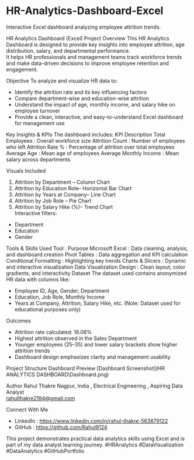# HR-Analytics-Dashboard-Excel
Interactive Excel dashboard analyzing employee attrition trends.

HR Analytics Dashboard (Excel)
Project Overview
This HR Analytics Dashboard is designed to provide key insights into employee attrition, age distribution, salary, and departmental performance.  
It helps HR professionals and management teams track workforce trends and make data-driven decisions to improve employee retention and engagement.

 Objective
To analyze and visualize HR data to:
- Identify the attrition rate and its key influencing factors  
- Compare department-wise and education-wise attrition  
- Understand the impact of age, monthly income, and salary hike on employee turnover  
- Provide a clean, interactive, and easy-to-understand Excel dashboard for management use

 Key Insights & KPIs
The dashboard includes:
 KPI  Description 
Total Employees  : Overall workforce size 
Attrition Count    : Number of employees who left 
Attrition Rate %  : Percentage of attrition over total employees 
Average Age         : Mean age of employees
Average Monthly Income  : Mean salary across departments 

 Visuals Included
1. Attrition by Department – Column Chart  
2. Attrition by Education Role– Horizontal Bar Chart  
3. Attrition by Years at Company– Line Chart  
4. Attrition by Job Role – Pie Chart  
5. Attrition by Salary Hike (%)– Trend Chart  
Interactive filters:
- Department
- Education
- Gender

 Tools & Skills Used
 Tool  : Purpose 
Microsoft Excel : Data cleaning, analysis, and dashboard creation
Pivot Tables : Data aggregation and KPI calculation 
Conditional Formatting : Highlighting key trends 
Charts & Slicers : Dynamic and interactive visualization 
Data Visualization Design : Clean layout, color gradients, and interactivity 
Dataset
The dataset used contains anonymized HR data with columns like:
- Employee ID, Age, Gender, Department  
- Education, Job Role, Monthly Income  
- Years at Company, Attrition, Salary Hike, etc.
(Note: Dataset used for educational purposes only)

Outcomes
- Attrition rate calculated: 16.08%
- Highest attrition observed in the Sales Department
- Younger employees (25–35) and lower salary brackets show higher attrition trends
- Dashboard design emphasizes clarity and management usability

Project Structure
 Dashboard Preview
[Dashboard Screenshot](HR ANALYTICS DASHBOARD\Dashboard.png)
 
 Author
Rahul Thakre 
Nagpur, India  , Electrical Engineering , Aspiring Data Analyst  
rahulthakre2194@gmail.com

Connect With Me
- LinkedIn : https://www.linkedin.com/in/rahul-thakre-563879122
- GitHub : https://github.com/Rahul9124

This project demonstrates practical data analytics skills using Excel and is part of my data analyst learning journey.
#HRAnalytics #DataVisualization #DataAnalytics #GitHubPortfolio



